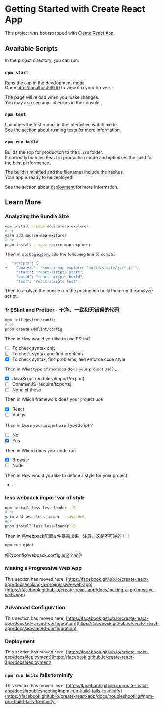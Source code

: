 # Getting Started with Create React App

This project was bootstrapped with [Create React App](https://github.com/facebook/create-react-app).

## Available Scripts

In the project directory, you can run:

### `npm start`

Runs the app in the development mode.\
Open [http://localhost:3000](http://localhost:3000) to view it in your browser.

The page will reload when you make changes.\
You may also see any lint errors in the console.

### `npm test`

Launches the test runner in the interactive watch mode.\
See the section about [running tests](https://facebook.github.io/create-react-app/docs/running-tests) for more information.

### `npm run build`

Builds the app for production to the `build` folder.\
It correctly bundles React in production mode and optimizes the build for the best performance.

The build is minified and the filenames include the hashes.\
Your app is ready to be deployed!

See the section about [deployment](https://facebook.github.io/create-react-app/docs/deployment) for more information.


## Learn More

### Analyzing the Bundle Size

```bash
npm install --save source-map-explorer
# or
yarn add source-map-explorer
# or
pnpm install --save source-map-explorer
```

Then in [package.json](./package.json), add the following line to scripts:
```bash
   "scripts": {
+    "analyze": "source-map-explorer 'build/static/js/*.js'",
     "start": "react-scripts start",
     "build": "react-scripts build",
     "test": "react-scripts test",
```
Then to analyze the bundle run the production build then run the analyze script.


### ✨ ESlint and Prettier - 干净、一致和无错误的代码

```bash
npm init @eslint/config
# or
pnpm create @eslint/config
```

Then in How would you like to use ESLint? 
- [ ] To check syntax only
- [ ] To check syntax and find problems
- [x] To check syntax, find problems, and enforce code style

Then in What type of modules does your project use? … 
- [x] JavaScript modules (import/export)
- [ ] CommonJS (require/exports)
- [ ] None of these

Then in Which framework does your project use
- [x] React
- [ ] Vue.js

Then in Does your project use TypeScript？
- [ ] No
- [x] Yes

Then in Where does your code run
- [x] Browser
- [ ] Node

Then in How would you like to define a style for your project
- ...

### less webpack import var of style
```bash
npm install less less-loader --D
# or
yarn add less less-loader --save-dev
#or
pnpm install less less-loader -D
```
Then in 将webpack配置文件暴露出来，注意，这是不可逆的！！
```bash
npm run eject
```
修改config/webpack.config.js这个文件




### Making a Progressive Web App

This section has moved here: [https://facebook.github.io/create-react-app/docs/making-a-progressive-web-app](https://facebook.github.io/create-react-app/docs/making-a-progressive-web-app)

### Advanced Configuration

This section has moved here: [https://facebook.github.io/create-react-app/docs/advanced-configuration](https://facebook.github.io/create-react-app/docs/advanced-configuration)

### Deployment

This section has moved here: [https://facebook.github.io/create-react-app/docs/deployment](https://facebook.github.io/create-react-app/docs/deployment)

### `npm run build` fails to minify

This section has moved here: [https://facebook.github.io/create-react-app/docs/troubleshooting#npm-run-build-fails-to-minify](https://facebook.github.io/create-react-app/docs/troubleshooting#npm-run-build-fails-to-minify)
